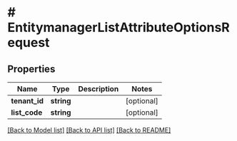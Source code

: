 # # EntitymanagerListAttributeOptionsRequest


## Properties 


Name | Type | Description | Notes
------------ | ------------- | ------------- | -------------
**tenant_id**| **string** |   | [optional]
**list_code**| **string** |   | [optional]


[[Back to Model list]](../../README.md#models) [[Back to API list]](../../README.md#endpoints) [[Back to README]](../../README.md)

